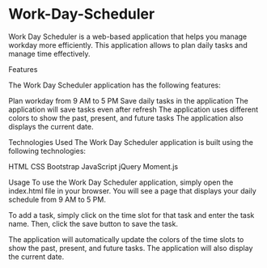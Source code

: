 # Work-Day-Scheduler


Work Day Scheduler is a web-based application that helps you manage  workday more efficiently. This application allows to plan daily tasks and manage time effectively.

Features

The Work Day Scheduler application has the following features:

Plan  workday from 9 AM to 5 PM
Save  daily tasks in the application
The application will save  tasks even after refresh
The application uses different colors to show the past, present, and future tasks
The application also displays the current date.

Technologies Used
The Work Day Scheduler application is built using the following technologies:

HTML
CSS
Bootstrap
JavaScript
jQuery
Moment.js

Usage
To use the Work Day Scheduler application, simply open the index.html file in your browser. You will see a page that displays your daily schedule from 9 AM to 5 PM.

To add a task, simply click on the time slot for that task and enter the task name. Then, click the save button to save the task.

The application will automatically update the colors of the time slots to show the past, present, and future tasks. The application will also display the current date.